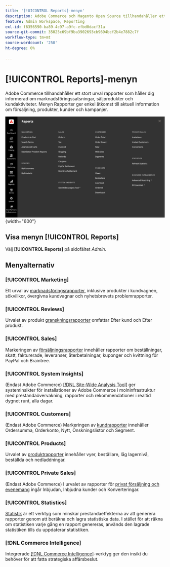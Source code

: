 ```yaml
---
title: '[!UICONTROL Reports]-menyn'
description: Adobe Commerce och Magento Open Source tillhandahåller ett stort urval rapporter som håller dig informerad om marknadsföringssatsningar, säljprodukter och kundaktiviteter.
feature: Admin Workspace, Reporting
exl-id: f6356590-ba89-4c97-a9fc-efbd0dacf31a
source-git-commit: 35025c69bf9ba3902693cb9694bcf2b4e7882c7f
workflow-type: tm+mt
source-wordcount: '250'
ht-degree: 0%

---
```


# [!UICONTROL Reports]-menyn

Adobe Commerce tillhandahåller ett stort urval rapporter som håller dig informerad om marknadsföringssatsningar, säljprodukter och kundaktiviteter. Menyn Rapporter ger enkel åtkomst till aktuell information om försäljning, produkter, kunder och kampanjer.

![Rapporter-menyn](./assets/overview.png){width="600"}

## Visa menyn [!UICONTROL Reports]

Välj **[!UICONTROL Reports]** på sidofältet _Admin_.

## Menyalternativ

### [!UICONTROL Marketing]

Ett urval av [marknadsföringsrapporter](marketing-reports.md), inklusive produkter i kundvagnen, sökvillkor, övergivna kundvagnar och nyhetsbrevets problemrapporter.

### [!UICONTROL Reviews]

Urvalet av produkt [granskningsrapporter](review-reports.md) omfattar Efter kund och Efter produkt.

### [!UICONTROL Sales]

Markeringen av [försäljningsrapporter](sales-reports.md) innehåller rapporter om beställningar, skatt, fakturerade, leveranser, återbetalningar, kuponger och kvittning för PayPal och Braintree.

### [!UICONTROL System Insights]

(Endast Adobe Commerce) [[!DNL Site-Wide Analysis Tool]](https://experienceleague.adobe.com/docs/commerce-operations/tools/site-wide-analysis-tool/access.html) ger systeminsikter för installationer av Adobe Commerce i molninfrastruktur med prestandaövervakning, rapporter och rekommendationer i realtid dygnet runt, alla dagar.

### [!UICONTROL Customers]

(Endast Adobe Commerce) Markeringen av [kundrapporter](customer-reports.md) innehåller Ordersumma, Orderkonto, Nytt, Önskningslistor och Segment.

### [!UICONTROL Products]

Urvalet av [produktrapporter](product-reports.md) innehåller vyer, beställare, låg lagernivå, beställda och nedladdningar.

### [!UICONTROL Private Sales]

(Endast Adobe Commerce) I urvalet av rapporter för [privat försäljning och evenemang](private-sales-reports.md) ingår Inbjudan, Inbjudna kunder och Konverteringar.

### [!UICONTROL Statistics]

[Statistik](sales-reports.md#refresh-statistics) är ett verktyg som minskar prestandaeffekterna av att generera rapporter genom att beräkna och lagra statistiska data. I stället för att räkna om statistiken varje gång en rapport genereras, används den lagrade statistiken tills du uppdaterar statistiken.

### [!DNL Commerce Intelligence]

Integrerade [[!DNL Commerce Intelligence]](business-intelligence.md)-verktyg ger den insikt du behöver för att fatta strategiska affärsbeslut.
